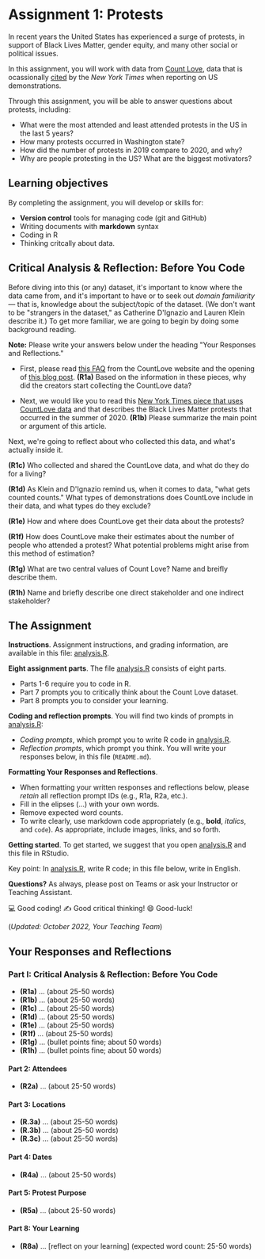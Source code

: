 # Assignment 1: Protests
In recent years the United States has experienced a surge of protests, in support of Black Lives Matter, gender equity, and many other social or political issues.

In this assignment, you will work with data from [Count Love](https://countlove.org/), data that is ocassionally [cited](https://www.nytimes.com/2020/08/28/us/black-lives-matter-protest.html) by the _New York Times_ when reporting on US demonstrations.

Through this assignment, you will be able to answer questions about protests, including:

* What were the most attended and least attended protests in the US in the last 5 years?
* How many protests occurred in Washington state?
* How did the number of protests in 2019 compare to 2020, and why?
* Why are people protesting in the US? What are the biggest motivators?

## Learning objectives
By completing the assignment, you will develop or skills for:

- **Version control** tools for managing code (git and GitHub)
- Writing documents with **markdown** syntax
- Coding in R
- Thinking critcally about data.

## Critical Analysis & Reflection: Before You Code

Before diving into this (or any) dataset, it's important to know where the data came from, and it's important to have or to seek out _domain familiarity_ — that is, knowledge about the subject/topic of the dataset. (We don't want to be "strangers in the dataset," as Catherine D'Ignazio and Lauren Klein describe it.) To get more familiar, we are going to begin by doing some background reading.

**Note:** Please write your answers below under the heading "Your Responses and Reflections."

- First, please read [this FAQ](https://countlove.org/faq.html) from the CountLove website and the opening of [this blog post](https://www.tommyleung.com/countLove/index.htm).  **(R1a)** Based on the information in these pieces, why did the creators start collecting the CountLove data?

- Next, we would like you to read this [New York Times piece that uses CountLove data](https://www.nytimes.com/interactive/2020/06/13/us/george-floyd-protests-cities-photos.html) and that describes the Black Lives Matter protests that occurred in the summer of 2020. **(R1b)** Please summarize the main point or argument of this article.

Next, we're going to reflect about who collected this data, and what's actually inside it. 

**(R1c)** Who collected and shared the CountLove data, and what do they do for a living?

**(R1d)** As Klein and D'Ignazio remind us, when it comes to data, "what gets counted counts." What types of demonstrations does CountLove include in their data, and what types do they exclude? 

**(R1e)** How and where does CountLove get their data about the protests? 

**(R1f)** How does CountLove make their estimates about the number of people who attended a protest? What potential problems might arise from this method of estimation? 

**(R1g)** What are two central values of Count Love? Name and breifly describe them.

**(R1h)** Name and briefly describe one direct stakeholder and one indirect stakeholder? 

## The Assignment
**Instructions**. Assignment instructions, and grading information, 
are available in this file: [analysis.R](analysis.R).

**Eight assignment parts**. The file [analysis.R](analysis.R) consists of eight parts.

* Parts 1-6 require you to code in R.
* Part 7 prompts you to critically think about the Count Love dataset.
* Part 8 prompts you to consider your learning.

**Coding and reflection prompts**. You will find two kinds of prompts in [analysis.R](analysis.R):

* *Coding prompts*, which prompt you to write R code in [analysis.R](analysis.R).
* *Reflection prompts*, which prompt you think. You will write your responses below, 
in this file (`README.md`).

**Formatting Your Responses and Reflections**.

* When formatting your written
responses and reflections below, please *retain* all
reflection prompt IDs (e.g., R1a, R2a, etc.).
* Fill in the elipses (...) with your own words. 
* Remove expected word counts.
* To write clearly, use markdown code appropriately (e.g., **bold**, _italics_, and `code`). As appropriate, include images, links, and so forth.

**Getting started**. To get started, we suggest that you open [analysis.R](analysis.R) 
and this file in RStudio.

Key point: In [analysis.R](analysis.R), write R code; in this file below,
write in English.

**Questions?** As always, please post on Teams or ask your Instructor or Teaching Assistant.

:computer: Good coding!
   :writing_hand: Good critical thinking!
      :smile: Good-luck!

(_Updated: October 2022, Your Teaching Team_)

## Your Responses and Reflections

### Part I: Critical Analysis & Reflection: Before You Code

* **(R1a)** ... (about 25-50 words)
* **(R1b)** ... (about 25-50 words)
* **(R1c)** ... (about 25-50 words)
* **(R1d)** ... (about 25-50 words)
* **(R1e)** ... (about 25-50 words)
* **(R1f)** ... (about 25-50 words)
* **(R1g)** ... (bullet points fine; about 50 words)
* **(R1h)** ... (bullet points fine; about 50 words)

#### Part 2: Attendees
* **(R2a)** ... (about 25-50 words)

#### Part 3: Locations
* **(R.3a)** ... (about 25-50 words)
* **(R.3b)** ... (about 25-50 words)
* **(R.3c)** ... (about 25-50 words)

#### Part 4: Dates
* **(R4a)** ... (about 25-50 words)

#### Part 5: Protest Purpose
* **(R5a)** ... (about 25-50 words) 


#### Part 8: Your Learning
* **(R8a)** ... [reflect on your learning] (expected word count: 25-50 words) 

